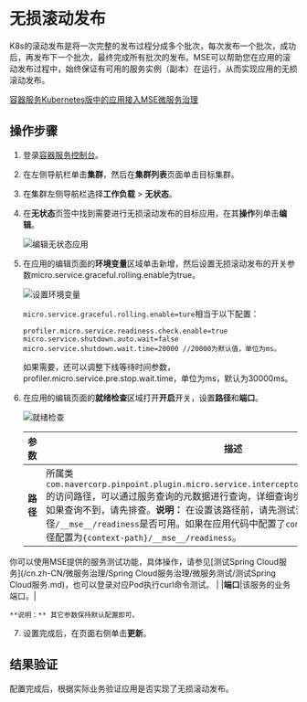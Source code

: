 # 无损滚动发布

K8s的滚动发布是将一次完整的发布过程分成多个批次，每次发布一个批次，成功后，再发布下一个批次，最终完成所有批次的发布。MSE可以帮助您在应用的滚动发布过程中，始终保证有可用的服务实例（副本）在运行，从而实现应用的无损滚动发布。

[容器服务Kubernetes版中的应用接入MSE微服务治理]()

## 操作步骤

1.  登录[容器服务控制台](https://cs.console.aliyun.com)。

2.  在左侧导航栏单击**集群**，然后在**集群列表**页面单击目标集群。

3.  在集群左侧导航栏选择**工作负载** \> **无状态**。

4.  在**无状态**页签中找到需要进行无损滚动发布的目标应用，在其**操作**列单击**编辑**。

    ![编辑无状态应用](https://static-aliyun-doc.oss-accelerate.aliyuncs.com/assets/img/zh-CN/9209358061/p203611.png)

5.  在应用的编辑页面的**环境变量**区域单击新增，然后设置无损滚动发布的开关参数micro.service.graceful.rolling.enable为true。

    ![设置环境变量](https://static-aliyun-doc.oss-accelerate.aliyuncs.com/assets/img/zh-CN/9209358061/p203651.png)

    `micro.service.graceful.rolling.enable=ture`相当于以下配置：

    ```
    profiler.micro.service.readiness.check.enable=true
    micro.service.shutdown.auto.wait=false
    micro.service.shutdown.wait.time=20000 //20000为默认值，单位为ms。
    ```

    如果需要，还可以调整下线等待时间参数，profiler.micro.service.pre.stop.wait.time，单位为ms，默认为30000ms。

6.  在应用的编辑页面的**就绪检查**区域打开**开启**开关，设置**路径**和**端口**。

    ![就绪检查](https://static-aliyun-doc.oss-accelerate.aliyuncs.com/assets/img/zh-CN/2427171161/p203717.png)

    |参数|描述|
    |--|--|
    |**路径**|所属类`com.navercorp.pinpoint.plugin.micro.service.interceptor.Mse_Readiness_Controller`的访问路径，可以通过服务查询的元数据进行查询，详细查询步骤，请参见[查看服务详情]()。如果查询不到，请先排查。**说明：** 在设置该路径前，请先测试该服务的访问路径`/__mse__/readiness`是否可用。如果在应用代码中配置了`context-path`，则需要将访问路径配置为`{context-path}/__mse__/readiness`。

你可以使用MSE提供的服务测试功能，具体操作，请参见[测试Spring Cloud服务](/cn.zh-CN/微服务治理/Spring Cloud服务治理/微服务测试/测试Spring Cloud服务.md)，也可以登录对应Pod执行curl命令测试。 |
    |**端口**|该服务的业务端口。|

    **说明：** 其它参数保持默认配置即可。

7.  设置完成后，在页面右侧单击**更新**。


## 结果验证

配置完成后，根据实际业务验证应用是否实现了无损滚动发布。

